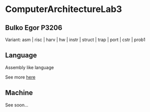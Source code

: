 # ComputerArchitectureLab3
## Bulko Egor P3206

Variant: asm | risc | harv | hw | instr | struct | trap | port | cstr | prob1


## Language
Assembly like language

See more [here](instructions.md)

## Machine
See soon...
